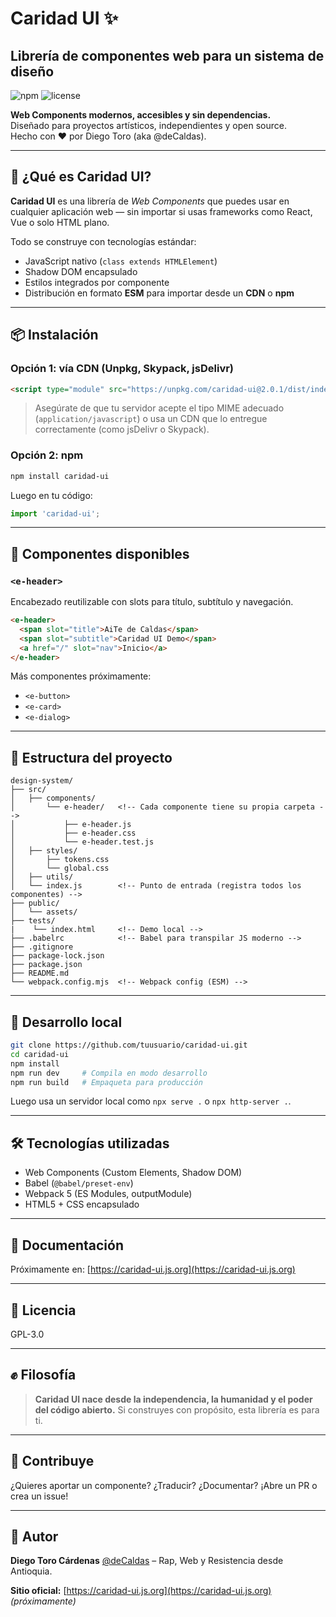 # Caridad UI ✨

## Librería de componentes web para un sistema de diseño

![npm](https://img.shields.io/npm/v/caridad-ui)
![license](https://img.shields.io/npm/l/caridad-ui)

**Web Components modernos, accesibles y sin dependencias.**  
Diseñado para proyectos artísticos, independientes y open source.  
Hecho con ❤️ por Diego Toro (aka @deCaldas).

---

## 🚀 ¿Qué es Caridad UI?

**Caridad UI** es una librería de _Web Components_ que puedes usar en cualquier aplicación web — sin importar si usas frameworks como React, Vue o solo HTML plano.

Todo se construye con tecnologías estándar:
- JavaScript nativo (`class extends HTMLElement`)
- Shadow DOM encapsulado
- Estilos integrados por componente
- Distribución en formato **ESM** para importar desde un **CDN** o **npm**

---

## 📦 Instalación

### Opción 1: vía CDN (Unpkg, Skypack, jsDelivr)
```html
<script type="module" src="https://unpkg.com/caridad-ui@2.0.1/dist/index.js"></script>
````

> Asegúrate de que tu servidor acepte el tipo MIME adecuado (`application/javascript`) o usa un CDN que lo entregue correctamente (como jsDelivr o Skypack).

### Opción 2: npm

```bash
npm install caridad-ui
```

Luego en tu código:

```js
import 'caridad-ui';
```

---

## 🌟 Componentes disponibles

### `<e-header>`

Encabezado reutilizable con slots para título, subtítulo y navegación.

```html
<e-header>
  <span slot="title">AiTe de Caldas</span>
  <span slot="subtitle">Caridad UI Demo</span>
  <a href="/" slot="nav">Inicio</a>
</e-header>
```

Más componentes próximamente:

* `<e-button>`
* `<e-card>`
* `<e-dialog>`

---

## 📁 Estructura del proyecto

```plaintext
design-system/
├── src/
│   ├── components/
│       └── e-header/   <!-- Cada componente tiene su propia carpeta -->
│           ├── e-header.js
│           ├── e-header.css
│           └── e-header.test.js
│   ├── styles/
│       ├── tokens.css
│       └── global.css
│   ├── utils/
│   └── index.js        <!-- Punto de entrada (registra todos los componentes) -->
├── public/
│   └── assets/
├── tests/
|    └── index.html     <!-- Demo local -->
├── .babelrc            <!-- Babel para transpilar JS moderno -->
├── .gitignore
├── package-lock.json
├── package.json
├── README.md
└── webpack.config.mjs  <!-- Webpack config (ESM) -->
```

---

## 🧪 Desarrollo local

```bash
git clone https://github.com/tuusuario/caridad-ui.git
cd caridad-ui
npm install
npm run dev     # Compila en modo desarrollo
npm run build   # Empaqueta para producción
```

Luego usa un servidor local como `npx serve .` o `npx http-server .`.

---

## 🛠️ Tecnologías utilizadas

* Web Components (Custom Elements, Shadow DOM)
* Babel (`@babel/preset-env`)
* Webpack 5 (ES Modules, outputModule)
* HTML5 + CSS encapsulado

---

## 📘 Documentación

Próximamente en: [https://caridad-ui.js.org](https://caridad-ui.js.org)

---

## 📜 Licencia

GPL-3.0

---

## ✊ Filosofía

> **Caridad UI nace desde la independencia, la humanidad y el poder del código abierto.**
> Si construyes con propósito, esta librería es para ti.

---

## 🤝 Contribuye

¿Quieres aportar un componente? ¿Traducir? ¿Documentar? ¡Abre un PR o crea un issue!

---

## 👤 Autor

**Diego Toro Cárdenas**
[@deCaldas](https://github.com/deCaldas) – Rap, Web y Resistencia desde Antioquia.

**Sitio oficial:** [https://caridad-ui.js.org](https://caridad-ui.js.org) _(próximamente)_
